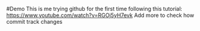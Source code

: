 #Demo
This is me trying github for the first time following this tutorial: https://www.youtube.com/watch?v=RGOj5yH7evk 
Add more to check how commit track changes 
